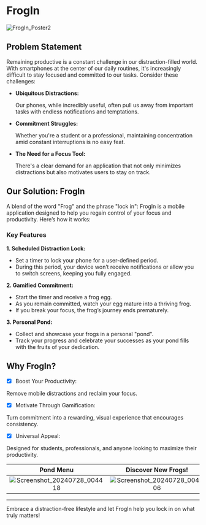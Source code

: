 # FrogIn

![FrogIn_Poster2](https://github.com/user-attachments/assets/dac2cc5a-01a9-4973-86b1-b64ccb598f05)

## Problem Statement

Remaining productive is a constant challenge in our distraction-filled world. With smartphones at the center of our daily routines, it's increasingly difficult to stay focused and committed to our tasks. Consider these challenges:

- **Ubiquitous Distractions:**

  Our phones, while incredibly useful, often pull us away from important tasks with endless notifications and temptations.

- **Commitment Struggles:**

  Whether you're a student or a professional, maintaining concentration amid constant interruptions is no easy feat.

- **The Need for a Focus Tool:**

  There's a clear demand for an application that not only minimizes distractions but also motivates users to stay on track.

## Our Solution: FrogIn

A blend of the word "Frog" and the phrase "lock in": FrogIn is a mobile application designed to help you regain control of your focus and productivity. Here’s how it works:

### Key Features

**1. Scheduled Distraction Lock:**
   - Set a timer to lock your phone for a user-defined period.
   - During this period, your device won’t receive notifications or allow you to switch screens, keeping you fully engaged.

**2. Gamified Commitment:**
   - Start the timer and receive a frog egg.
   - As you remain committed, watch your egg mature into a thriving frog.
   - If you break your focus, the frog’s journey ends prematurely.

**3. Personal Pond:**
   - Collect and showcase your frogs in a personal "pond".
   - Track your progress and celebrate your successes as your pond fills with the fruits of your dedication.

## Why FrogIn?

- [x] Boost Your Productivity:

Remove mobile distractions and reclaim your focus.

- [x] Motivate Through Gamification:
      
Turn commitment into a rewarding, visual experience that encourages consistency.

- [x] Universal Appeal:
      
Designed for students, professionals, and anyone looking to maximize their productivity.

Pond Menu           |  Discover New Frogs!
:-------------------------:|:-------------------------:
![Screenshot_20240728_004418](https://github.com/user-attachments/assets/b5cdea8c-5f98-4959-bca2-f9e65c20295c)  |  ![Screenshot_20240728_004606](https://github.com/user-attachments/assets/dff9f1ee-3bf6-429c-8faf-2194b4f549b7)

------------

Embrace a distraction-free lifestyle and let FrogIn help you lock in on what truly matters!
